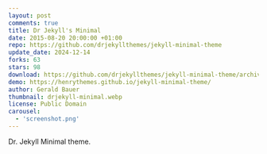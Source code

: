 ```yaml
---
layout: post
comments: true
title: Dr Jekyll's Minimal
date: 2015-08-20 20:00:00 +01:00
repo: https://github.com/drjekyllthemes/jekyll-minimal-theme
update_date: 2024-12-14
forks: 63
stars: 98
download: https://github.com/drjekyllthemes/jekyll-minimal-theme/archive/gh-pages.zip
demo: https://henrythemes.github.io/jekyll-minimal-theme/
author: Gerald Bauer
thumbnail: drjekyll-minimal.webp
license: Public Domain
carousel:
  - 'screenshot.png'
---
```


Dr. Jekyll Minimal theme.
